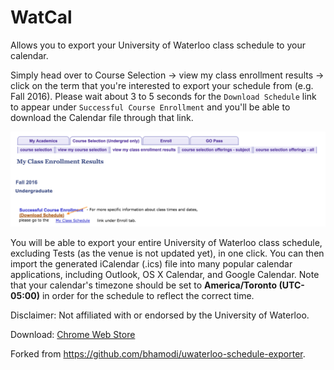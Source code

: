 # WatCal

Allows you to export your University of Waterloo class schedule to your calendar.

Simply head over to Course Selection -> view my class enrollment results -> click on the term that you're interested to export your schedule from (e.g. Fall 2016). Please wait about 3 to 5 seconds for the `Download Schedule` link to appear under `Successful Course Enrollment` and you'll be able to download the Calendar file through that link.

![screenshot](screenshot.png)

You will be able to export your entire University of Waterloo class schedule, excluding Tests (as the venue is not updated yet), in one click. You can then import the generated iCalendar (.ics) file into many popular calendar applications, including Outlook, OS X Calendar, and Google Calendar. Note that your calendar's timezone should be set to **America/Toronto (UTC-05:00)** in order for the schedule to reflect the correct time.

Disclaimer: Not affiliated with or endorsed by the University of Waterloo.

Download: [Chrome Web Store](https://chrome.google.com/webstore/detail/watcal/piajnoiedgkdpnancbojkeeaddpahofd)

Forked from https://github.com/bhamodi/uwaterloo-schedule-exporter.
